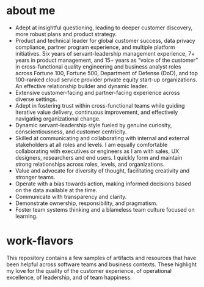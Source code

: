 # about me
* Adept at insightful questioning, leading to deeper customer discovery, more robust plans and product strategy. 
* Product and technical leader for global customer success, data privacy compliance, partner program experience, and multiple platform initiatives. Six years of servant-leadership management experience, 7+ years in product management, and 15+ years as “voice of the customer” in cross-functional quality engineering and business analyst roles across Fortune 100, Fortune 500, Department of Defense (DoD), and top 100-ranked cloud service provider private equity start-up organizations. An effective relationship builder and dynamic leader.
* Extensive customer-facing and partner-facing experience across diverse settings.
* Adept in fostering trust within cross-functional teams while guiding iterative value delivery, continuous improvement, and effectively navigating organizational change.
* Dynamic servant-leadership style fueled by genuine curiosity, conscientiousness, and customer centricity.
* Skilled at communicating and collaborating with internal and external stakeholders at all roles and levels. I am equally comfortable collaborating with executives or engineers as I am with sales, UX designers, researchers and end users. I quickly form and maintain strong relationships across roles, levels, and organizations. 
* Value and advocate for diversity of thought, facilitating creativity and stronger teams. 
* Operate with a bias towards action, making informed decisions based on the data available at the time.
* Communicate with transparency and clarity. 
* Demonstrate ownership, responsibility, and pragmatism.
* Foster team systems thinking and a blameless team culture focused on learning.  





# work-flavors
This repository contains a few samples of artifacts and resources that have been helpful across software teams and business contexts.  These highlight my love for the quality of the customer experience, of operational excellence, of leadership, and of team happiness.
